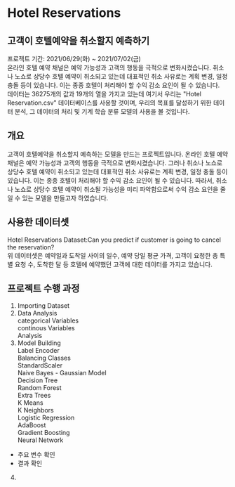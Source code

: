 # Hotel Reservations
## 고객이 호텔예약을 취소할지 예측하기
프로젝트 기간: 2021/06/29(화) ~ 2021/07/02(금)  
온라인 호텔 예약 채널은 예약 가능성과 고객의 행동을 극적으로 변화시켰습니다. 취소나 노쇼로 상당수 호텔 예약이 취소되고 있는데 대표적인 취소 사유로는 계획 변경, 일정 충돌 등이 있습니다. 이는 종종 호텔이 처리해야 할 수익 감소 요인이 될 수 있습니다.  
데이터는 36275개의 값과 19개의 열을 가지고 있는데 여기서 우리는 "Hotel Reservation.csv" 데이터베이스를 사용할 것이며, 우리의 목표를 달성하기 위한 데이터 분석, 그 데이터의 처리 및 기계 학습 분류 모델의 사용을 볼 것입니다.
## 개요
고객이 호텔예약을 취소할지 예측하는 모델을 만드는 프로젝트입니다. 온라인 호텔 예약 채널은 예약 가능성과 고객의 행동을 극적으로 변화시켰습니다. 그러나 취소나 노쇼로 상당수 호텔 예약이 취소되고 있는데 대표적인 취소 사유로는 계획 변경, 일정 충돌 등이 있습니다. 이는 종종 호텔이 처리해야 할 수익 감소 요인이 될 수 있습니다. 따라서, 취소나 노쇼로 상당수 호텔 예약이 취소될 가능성을 미리 파악함으로써 수익 감소 요인을 줄일 수 있는 모델을 만들고자 하였습니다.
## 사용한 데이터셋
Hotel Reservations Dataset:Can you predict if customer is going to cancel the reservation?  
위 데이터셋은 예약일과 도착일 사이의 일수, 예약 당일 평균 가격, 고객이 요청한 총 특별 요청 수, 도착한 달 등 호텔에 예약했던 고객에 대한 데이터를 가지고 있습니다.
## 프로젝트 수행 과정
1. Importing Dataset
2. Data Analysis  
categorical Variables  
continous Variables  
Analysis  
3. Model Building  
Label Encoder  
Balancing Classes  
StandardScaler  
Naive Bayes - Gaussian Model  
Decision Tree  
Random Forest  
Extra Trees  
K Means  
K Neighbors  
Logistic Regression  
AdaBoost  
Gradient Boosting  
Neural Network  
- 주요 변수 확인
- 결과 확인
4. 
